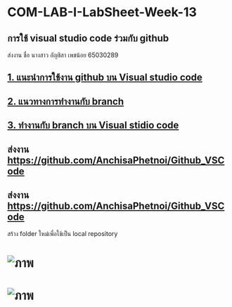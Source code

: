 # COM-LAB-I-LabSheet-Week-13
## การใช้ visual studio code ร่วมกับ github
ส่งงาน ชื่อ นางสาว อัญชิสา เพชน้อย 65030289
## [1. แนะนำการใช้งาน github บน Visual studio code](./Introduction.md)
## [2. แนวทางการทำงานกับ branch](./Lab_Sheet_1.md) 
## [3. ทำงานกับ branch บน Visual stidio code](./Lab_Sheet_2.md) 

## ส่งงาน https://github.com/AnchisaPhetnoi/Github_VSCode
## ส่งงาน https://github.com/AnchisaPhetnoi/Github_VSCode
สร้าง folder ใหม่เพื่อใช้เป็น local repository
# ![ภาพ](https://github.com/AnchisaPhetnoi/COM-LAB-I-LabSheet-Week-13/assets/144197034/1e8ec5af-f18b-46c4-b644-b753e2e9e540)
# ![ภาพ](https://github.com/AnchisaPhetnoi/COM-LAB-I-LabSheet-Week-13/assets/144197034/aff9aa84-0c1e-4adf-b097-48949ed3234a)
